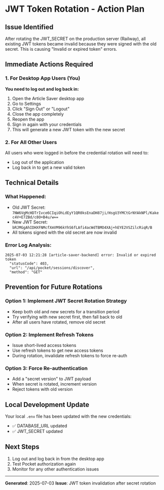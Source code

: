 # JWT Token Rotation - Action Plan

## Issue Identified
After rotating the JWT_SECRET on the production server (Railway), all existing JWT tokens became invalid because they were signed with the old secret. This is causing "Invalid or expired token" errors.

## Immediate Actions Required

### 1. For Desktop App Users (You)
**You need to log out and log back in:**

1. Open the Article Saver desktop app
2. Go to Settings
3. Click "Sign Out" or "Logout"
4. Close the app completely
5. Reopen the app
6. Sign in again with your credentials
7. This will generate a new JWT token with the new secret

### 2. For All Other Users
All users who were logged in before the credential rotation will need to:
- Log out of the application
- Log back in to get a new valid token

## Technical Details

### What Happened:
- Old JWT Secret: `7NW6VgMcHDTrIvce6CIqiOhLdEyY1QR0ksEnaDH87ji/HsgU3YMCtGrNYAkNPl/Kakec4V+E7ZBd/c8O+B4u/w==`
- New JWT Secret: `bRJMGgAhIDHXFNMcfXmVM96kYhS6fLAfi4acWdTBMO4XAj+hEYE2VSZilcRiqR/B`
- All tokens signed with the old secret are now invalid

### Error Log Analysis:
```
2025-07-03 12:21:28 [article-saver-backend] error: Invalid or expired token
  "statusCode": 403,
  "url": "/api/pocket/sessions/discover",
  "method": "GET"
```

## Prevention for Future Rotations

### Option 1: Implement JWT Secret Rotation Strategy
- Keep both old and new secrets for a transition period
- Try verifying with new secret first, then fall back to old
- After all users have rotated, remove old secret

### Option 2: Implement Refresh Tokens
- Issue short-lived access tokens
- Use refresh tokens to get new access tokens
- During rotation, invalidate refresh tokens to force re-auth

### Option 3: Force Re-authentication
- Add a "secret version" to JWT payload
- When secret is rotated, increment version
- Reject tokens with old version

## Local Development Update
Your local `.env` file has been updated with the new credentials:
- ✅ DATABASE_URL updated
- ✅ JWT_SECRET updated

## Next Steps
1. Log out and log back in from the desktop app
2. Test Pocket authorization again
3. Monitor for any other authentication issues

---
**Generated**: 2025-07-03
**Issue**: JWT token invalidation after secret rotation